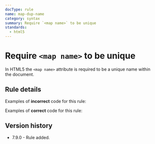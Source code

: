 ```yaml
---
docType: rule
name: map-dup-name
category: syntax
summary: Require `<map name>` to be unique
standards:
  - html5
---
```


# Require `<map name>` to be unique

In HTML5 the `<map name>` attribute is required to be a unique name within the document.

## Rule details

Examples of **incorrect** code for this rule:

<validate name="incorrect" rules="map-dup-name">
    <map name="foo"></map>
    <map name="foo"></map>
</validate>

Examples of **correct** code for this rule:

<validate name="correct" rules="map-dup-name">
    <map name="foo"></map>
    <map name="bar"></map>
</validate>

## Version history

- 7.9.0 - Rule added.
